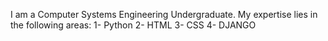 I am a Computer Systems Engineering Undergraduate. My expertise lies in the following areas: 
1- Python
2- HTML
3- CSS
4- DJANGO
